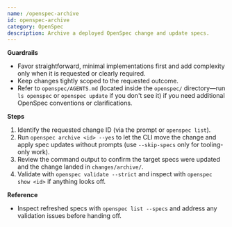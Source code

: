 ```yaml
---
name: /openspec-archive
id: openspec-archive
category: OpenSpec
description: Archive a deployed OpenSpec change and update specs.
---
```


<!-- OPENSPEC:START -->

**Guardrails**

- Favor straightforward, minimal implementations first and add complexity only when it is requested or clearly required.
- Keep changes tightly scoped to the requested outcome.
- Refer to `openspec/AGENTS.md` (located inside the `openspec/` directory—run `ls openspec` or `openspec update` if you don't see it) if you need additional OpenSpec conventions or clarifications.

**Steps**

1. Identify the requested change ID (via the prompt or `openspec list`).
2. Run `openspec archive <id> --yes` to let the CLI move the change and apply spec updates without prompts (use `--skip-specs` only for tooling-only work).
3. Review the command output to confirm the target specs were updated and the change landed in `changes/archive/`.
4. Validate with `openspec validate --strict` and inspect with `openspec show <id>` if anything looks off.

**Reference**

- Inspect refreshed specs with `openspec list --specs` and address any validation issues before handing off.
<!-- OPENSPEC:END -->
